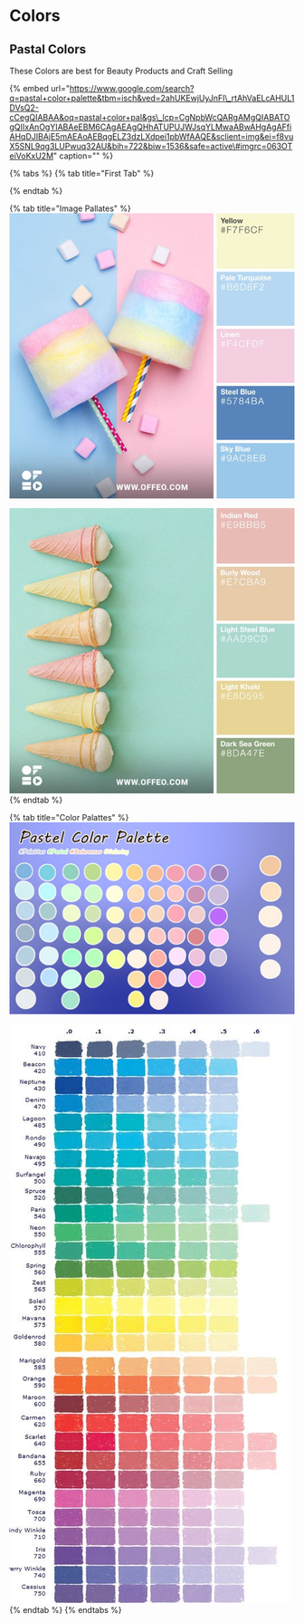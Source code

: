 # Colors

## Pastal Colors

These Colors are best for Beauty Products and Craft Selling

{% embed url="https://www.google.com/search?q=pastal+color+palette&tbm=isch&ved=2ahUKEwjUyJnFl\_rtAhVaELcAHUL1DVsQ2-cCegQIABAA&oq=pastal+color+pal&gs\_lcp=CgNpbWcQARgAMgQIABATOgQIIxAnOgYIABAeEBM6CAgAEAgQHhATUPUJWJsqYLMwaABwAHgAgAFfiAHqDJIBAjE5mAEAoAEBqgELZ3dzLXdpei1pbWfAAQE&sclient=img&ei=f8vuX5SNL9qg3LUPwuq32AU&bih=722&biw=1536&safe=active\#imgrc=063OTeiVoKxU2M" caption="" %}

{% tabs %}
{% tab title="First Tab" %}

{% endtab %}

{% tab title="Image Pallates" %}
![](../.gitbook/assets/image%20%281%29.png)

![](../.gitbook/assets/image%20%282%29.png)
{% endtab %}

{% tab title="Color Palattes" %}
![](../.gitbook/assets/image%20%283%29.png)

![](../.gitbook/assets/image%20%284%29.png)
{% endtab %}
{% endtabs %}


